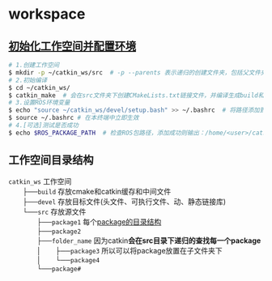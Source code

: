 # workspace

## [初始化工作空间并配置环境](http://wiki.ros.org/catkin/Tutorials/create_a_workspace)

``` bash
# 1.创建工作空间
$ mkdir -p ~/catkin_ws/src  # -p --parents 表示递归的创建文件夹，包括父文件夹
# 2.初始编译
$ cd ~/catkin_ws/
$ catkin_make  # 会在src文件夹下创建CMakeLists.txt链接文件，并编译生成build和devel文件夹，以及devel文件夹中的setup.bash和setup.zsh文件
# 3.设置ROS环境变量
$ echo "source ~/catkin_ws/devel/setup.bash" >> ~/.bashrc  # 将路径添加到~/.bashrc中，永久有效，否则每次在新终端使用自己工作空间中的包都需要source ~/catkin_ws/devel/setup.bash
$ source ~/.bashrc # 在本终端中立即生效
# 4.[可选]测试是否成功
$ echo $ROS_PACKAGE_PATH  # 检查ROS包路径，添加成功则输出：/home/<user>/catkin_ws/src:/opt/ros/kinetic/share
```

## 工作空间目录结构

`catkin_ws` 工作空间  
&emsp;&emsp;├──`build` 存放cmake和catkin缓存和中间文件  
&emsp;&emsp;├──`devel` 存放目标文件(头文件、可执行文件、动、静态链接库)  
&emsp;&emsp;└──`src` 存放源文件  
&emsp;&emsp;&emsp;&emsp;├──`package1` 每个[package的目录结构](#package目录结构)     
&emsp;&emsp;&emsp;&emsp;├──`package2`  
&emsp;&emsp;&emsp;&emsp;├──`folder_name` 因为catkin**会在src目录下递归的查找每一个package**  
&emsp;&emsp;&emsp;&emsp;│&emsp;&emsp;├──`package3` 所以可以将package放置在子文件夹下  
&emsp;&emsp;&emsp;&emsp;│&emsp;&emsp;└──`package4`  
&emsp;&emsp;&emsp;&emsp;└──`package#` 